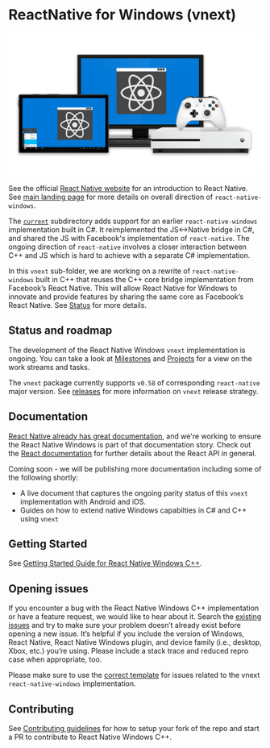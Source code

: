 # ReactNative for Windows (vnext)
![Hero Image with Logo](../.github/hero2.png)

See the official [React Native website](https://facebook.github.io/react-native/) for an introduction to React Native. See [main landing page](https://github.com/microsoft/react-native-windows) for more details on overall direction of `react-native-windows`. 

The [`current`](https://github.com/microsoft/react-native-windows/tree/master/current) subdirectory adds support for an earlier `react-native-windows` implementation built in C#. It reimplemented the JS<->Native bridge in C#, and shared the JS with Facebook's implementation of `react-native`. The ongoing direction of `react-native` involves a closer interaction between C++ and JS which is hard to achieve with a separate C# implementation.

In this `vnext` sub-folder, we are working on a rewrite of `react-native-windows` built in C++ that reuses the C++ core bridge implementation from Facebook’s React Native. This will allow React Native for Windows to innovate and provide features by sharing the same core as Facebook’s React Native. See [Status](https://github.com/microsoft/react-native-windows#status) for more details.

## Status and roadmap
The development of the React Native Windows `vnext` implementation is ongoing. You can take a look at [Milestones](https://github.com/microsoft/react-native-windows/milestones) and [Projects](https://github.com/microsoft/react-native-windows/projects) for a view on the work streams and tasks. 

The `vnext` package currently supports `v0.58` of corresponding `react-native` major version. See [releases](docs/releases.md) for more information on `vnext` release strategy.

## Documentation
[React Native already has great documentation](https://facebook.github.io/react-native/docs/getting-started.html), and we're working to ensure the React Native Windows is part of that documentation story. Check out the [React documentation](http://facebook.github.io/react/) for further details about the React API in general.

Coming soon - we will be publishing more documentation including some of the following shortly:
- A live document that captures the ongoing parity status of this `vnext` implementation with Android and iOS.
- Guides on how to extend native Windows capabilties in C# and C++ using `vnext` 

## Getting Started
See [Getting Started Guide for React Native Windows C++](docs/GettingStarted.md).

## Opening issues
If you encounter a bug with the React Native Windows C++ implementation or have a feature request, we would like to hear about it. Search the [existing issues](https://github.com/microsoft/react-native-windows/issues?label%3Avnext) and try to make sure your problem doesn’t already exist before opening a new issue. It’s helpful if you include the version of Windows, React Native, React Native Windows plugin, and device family (i.e., desktop, Xbox, etc.) you’re using. Please include a stack trace and reduced repro case when appropriate, too.

Please make sure to use the [correct template](https://github.com/microsoft/react-native-windows/issues/new?labels=vnext&template=vnext.md) for issues related to the vnext `react-native-windows` implementation.

## Contributing
See [Contributing guidelines](docs/CONTRIBUTING.md) for how to setup your fork of the repo and start a PR to contribute to React Native Windows C++. 
